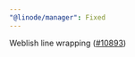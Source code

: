 ```yaml
---
"@linode/manager": Fixed
---
```


Weblish line wrapping ([#10893](https://github.com/linode/manager/pull/10893))
